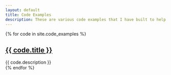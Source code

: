 ```yaml
---
layout: default
title: Code Examples
description: These are various code examples that I have built to help remind myself of how to do certain tasks.
---
```


{% for code in site.code_examples %}
<div class="code">
    <h2><a href="{{ code.url }}">{{ code.title }}</a></h2>
    <div class="code-synopsis">
        {{ code.description }}
    </div>
</div>
{% endfor %}
